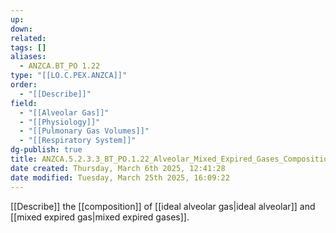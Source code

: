 ```yaml
---
up: 
down: 
related: 
tags: []
aliases:
  - ANZCA.BT_PO 1.22
type: "[[LO.C.PEX.ANZCA]]"
order:
  - "[[Describe]]"
field:
  - "[[Alveolar Gas]]"
  - "[[Physiology]]"
  - "[[Pulmonary Gas Volumes]]"
  - "[[Respiratory System]]"
dg-publish: true
title: ANZCA.5.2.3.3_BT_PO.1.22_Alveolar_Mixed_Expired_Gases_Composition
date created: Thursday, March 6th 2025, 12:41:28
date modified: Tuesday, March 25th 2025, 16:09:22
---
```


[[Describe]] the [[composition]] of [[ideal alveolar gas|ideal alveolar]] and [[mixed expired gas|mixed expired gases]].

